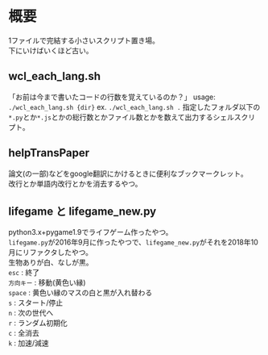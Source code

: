 # 概要
1ファイルで完結する小さいスクリプト置き場。  
下にいけばいくほど古い。  


## wcl_each_lang.sh
「お前は今まで書いたコードの行数を覚えているのか？」
usage: `./wcl_each_lang.sh {dir}`
ex. `./wcl_each_lang.sh .`
指定したフォルダ以下の`*.py`とか`*.js`とかの総行数とかファイル数とかを数えて出力するシェルスクリプト。


## helpTransPaper
論文(の一部)などをgoogle翻訳にかけるときに便利なブックマークレット。  
改行とか単語内改行とかを消去するやつ。  


## lifegame と lifegame_new.py
python3.x+pygame1.9でライフゲーム作ったやつ。  
`lifegame.py`が2016年9月に作ったやつで、`lifegame_new.py`がそれを2018年10月にリファクタしたやつ。  
生物ありが白、なしが黒。  
`esc` : 終了  
`方向キー` : 移動(黄色い縁)  
`space` : 黄色い縁のマスの白と黒が入れ替わる  
`s` : スタート/停止  
`n` : 次の世代へ  
`r` : ランダム初期化  
`c` : 全消去  
`k` : 加速/減速  
